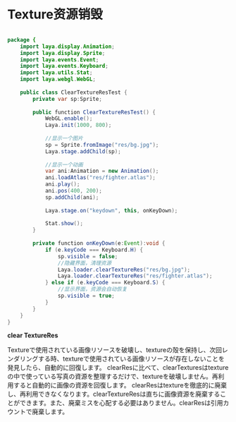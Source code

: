 # Texture资源销毁


```java

package {
	import laya.display.Animation;
	import laya.display.Sprite;
	import laya.events.Event;
	import laya.events.Keyboard;
	import laya.utils.Stat;
	import laya.webgl.WebGL;
	
	public class ClearTextureResTest {
		private var sp:Sprite;
		
		public function ClearTextureResTest() {
			WebGL.enable();
			Laya.init(1000, 800);
			
			//显示一个图片
			sp = Sprite.fromImage("res/bg.jpg");
			Laya.stage.addChild(sp);
			
			//显示一个动画
			var ani:Animation = new Animation();
			ani.loadAtlas("res/fighter.atlas");
			ani.play();
			ani.pos(400, 200);
			sp.addChild(ani);			
			
			Laya.stage.on("keydown", this, onKeyDown);
			
			Stat.show();
		}
		
		private function onKeyDown(e:Event):void {
			if (e.keyCode === Keyboard.H) {
				sp.visible = false;
				//隐藏界面，清理资源
				Laya.loader.clearTextureRes("res/bg.jpg");
				Laya.loader.clearTextureRes("res/fighter.atlas");
			} else if (e.keyCode === Keyboard.S) {
				//显示界面，资源会自动恢复
				sp.visible = true;
			}
		}
	}
}
```




**clear TextureRes**

Textureで使用されている画像リソースを破壊し、textureの殻を保持し、次回レンダリングする時、textureで使用されている画像リソースが存在しないことを発見したら、自動的に回復します。
clearResに比べて、clearTexturesはtextureの中で使っている写真の資源を整理するだけで、textureを破壊しません。再利用すると自動的に画像の資源を回復します。
clearResはtextureを徹底的に廃棄し、再利用できなくなります。clearTextureResは直ちに画像資源を廃棄することができます。また、廃棄ミスを心配する必要はありません。clearResは引用カウントで廃棄します。
